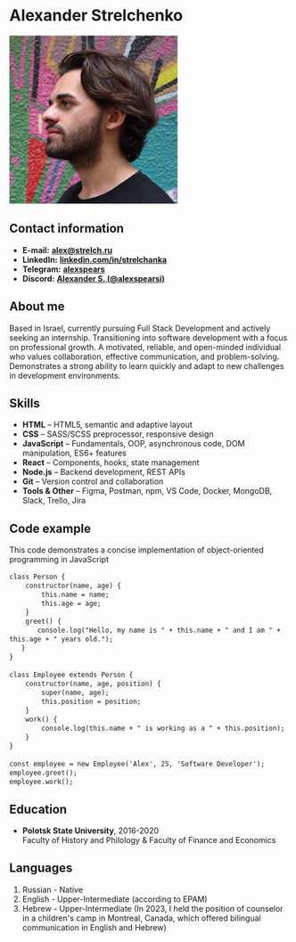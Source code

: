 # Alexander Strelchenko
![Photo](./photo.png)




## Contact information
* **E-mail:** **alex@strelch.ru**
* **LinkedIn:** **[linkedin.com/in/strelchanka](https://www.linkedin.com/in/strelchanka/)**
* **Telegram:** **[alexspears](https://t.me/alexspears)**
* **Discord:** [**Alexander S. (@alexspearsi)**](https://discordapp.com/users/604304135382368256)

## About me
Based in Israel, currently pursuing Full Stack Development and actively seeking an internship. Transitioning into software development with a focus on professional growth. A motivated, reliable, and open-minded individual who values collaboration, effective communication, and problem-solving. Demonstrates a strong ability to learn quickly and adapt to new challenges in development environments.

## Skills
* **HTML** – HTML5, semantic and adaptive layout
* **CSS** – SASS/SCSS preprocessor, responsive design
* **JavaScript** – Fundamentals, OOP, asynchronous code, DOM manipulation, ES6+ features
* **React** – Components, hooks, state management
* **Node.js** – Backend development, REST APIs
* **Git** – Version control and collaboration
* **Tools & Other** – Figma, Postman, npm, VS Code, Docker, MongoDB, Slack, Trello, Jira

## Code example
This code demonstrates a concise implementation of object-oriented programming in JavaScript
```
class Person {  
    constructor(name, age) {  
        this.name = name;  
        this.age = age;  
    }  
    greet() {  
       console.log("Hello, my name is " + this.name + " and I am " + this.age + " years old.");  
   }  
}
 
class Employee extends Person {  
    constructor(name, age, position) {  
        super(name, age);  
        this.position = position;  
    }  
    work() {  
        console.log(this.name + " is working as a " + this.position);  
    }  
}

const employee = new Employee('Alex', 25, 'Software Developer');  
employee.greet();  
employee.work();  
```

## Education
* **Polotsk State University**, 2016-2020  
  Faculty of History and Philology & Faculty of Finance and Economics



## Languages
1. Russian - Native
2. English - Upper-Intermediate (according to EPAM)
3. Hebrew - Upper-Intermediate  (In 2023, I held the position of counselor in a children's camp in Montreal, Canada, which offered bilingual communication in English and Hebrew)
